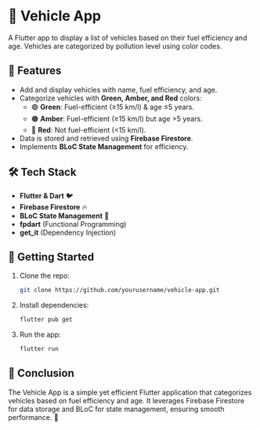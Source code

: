 # 🚗 Vehicle App

A Flutter app to display a list of vehicles based on their fuel efficiency and age. Vehicles are categorized by pollution level using color codes.

## 📌 Features
- Add and display vehicles with name, fuel efficiency, and age.
- Categorize vehicles with **Green, Amber, and Red** colors:
  - 🟢 **Green**: Fuel-efficient (≥15 km/l) & age ≤5 years.
  - 🟠 **Amber**: Fuel-efficient (≥15 km/l) but age >5 years.
  - 🔴 **Red**: Not fuel-efficient (<15 km/l).
- Data is stored and retrieved using **Firebase Firestore**.
- Implements **BLoC State Management** for efficiency.

## 🛠️ Tech Stack
- **Flutter & Dart** 🐦
- **Firebase Firestore** 🔥
- **BLoC State Management** 🎯
- **fpdart** (Functional Programming)
- **get_it** (Dependency Injection) 

## 🚀 Getting Started
1. Clone the repo:
   ```sh
   git clone https://github.com/yourusername/vehicle-app.git

2. Install dependencies:
    ```sh
    flutter pub get

3. Run the app:
    ```sh
    flutter run

## 🎯 Conclusion

The Vehicle App is a simple yet efficient Flutter application that categorizes vehicles based on fuel efficiency and age. It leverages Firebase Firestore for data storage and BLoC for state management, ensuring smooth performance. 🚀
